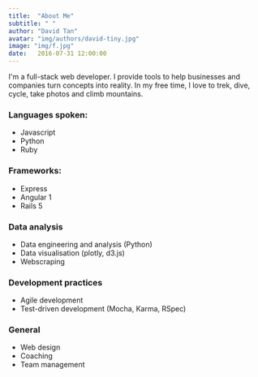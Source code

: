 ```yaml
---
title:  "About Me"
subtitle: " "
author: "David Tan"
avatar: "img/authors/david-tiny.jpg"
image: "img/f.jpg"
date:   2016-07-31 12:00:00
---
```


I'm a full-stack web developer. I provide tools to help businesses and companies turn concepts into reality. In my free time, I love to trek, dive, cycle, take photos and climb mountains.

### Languages spoken:
* Javascript
* Python
* Ruby

### Frameworks:
* Express
* Angular 1
* Rails 5

### Data analysis
* Data engineering and analysis (Python)
* Data visualisation (plotly, d3.js)
* Webscraping

### Development practices
* Agile development
* Test-driven development (Mocha, Karma, RSpec)

### General
* Web design
* Coaching
* Team management
